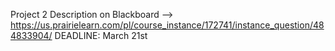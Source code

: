 Project 2 Description on Blackboard --> https://us.prairielearn.com/pl/course_instance/172741/instance_question/484833904/
DEADLINE: March 21st
